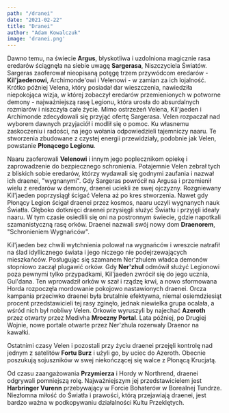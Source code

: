 ```yaml
---
path: "/dranei"
date: "2021-02-22"
title: "Dranei"
author: "Adam Kowalczuk"
image: 'dranei.png'
---
```

Dawno temu, na świecie **Argus**, błyskotliwa i uzdolniona magicznie rasa eredarów ściągnęła na siebie uwagę **Sargerasa**, Niszczyciela Światów. Sargeras zaoferował nieopisaną potęgę trzem przywódcom eredarów - **Kil'jaedenowi**, Archimonde'owi i Velenowi - w zamian za ich lojalność. Krótko później Velena, który posiadał dar wieszczenia, nawiedziła niepokojąca wizja, w której zobaczył eredarów przemienionych w potworne demony - najważniejszą rasę Legionu, która urosła do absurdalnych rozmiarów i niszczyła całe życie. Mimo ostrzeżeń Velena, Kil'jaeden i Archimonde zdecydowali się przyjąć ofertę Sargerasa. Velen rozpaczał nad wyborem dawnych przyjaciół i modlił się o pomoc. Ku własnemu zaskoczeniu i radości, na jego wołania odpowiedzieli tajemniczy naaru. Te stworzenia zbudowane z czystej energii przewidziały, podobnie jak Velen, powstanie **Płonącego Legionu**.

Naaru zaoferowali **Velenowi** i innym jego poplecznikom opiekę i zaprowadzenie do bezpiecznego schronienia. Potajemnie Velen zebrał tych z bliskich sobie eredarów, którzy wydawali się godnymi zaufania i nazwał ich draenei, "wygnanymi". Gdy Sargeras powrócił na Argusa i przemienił wielu z eredarów w demony, draenei uciekli ze swej ojczyzny. Rozgniewany Kil'jaeden poprzysiągł ścigać Velena aż po kres stworzenia. Nawet gdy Płonący Legion ścigał draenei przez kosmos, naaru uczyli wygnanych nauk Światła. Głęboko dotknięci draenei przysięgli służyć Światłu i przyjęli ideały naaru. W tym czasie osiedlili się oni na postronnym świecie, gdzie napotkali szamanistyczną rasę orków. Draenei nazwali swój nowy dom **Draenorem**, "Schronieniem Wygnańców".

Kil'jaeden bez chwili wytchnienia polował na wygnańców i wreszcie natrafił na ślad idyllicznego świata i jego niczego nie podejrzewających mieszkańców. Posługując się szamanem Ner'zhulem władca demonów stopniowo zaczął plugawić orków. Gdy **Ner'zhul** odmówił służyć Legionowi poza pewnymi tylko przypadkami, Kil'jaeden zwrócił się do jego ucznia, Gul'dana. Ten wprowadził orków w szał i rządzę krwi, a nowo sformowana Horda rozpoczęła mordowanie pokojowo nastawionych draenei. Orcza kampania przeciwko draenei była brutalnie efektywna, niemal osiemdziesiąt procent przedstawicieli tej rasy zginęło, jednak niewielka grupa ocalała, a wśród nich był nobliwy Velen. Orkowie wyruszyli by najechać **Azeroth** przez otwarty przez Medivha **Mroczny Portal**. Lata później, po Drugiej Wojnie, nowe portale otwarte przez Ner'zhula rozerwały Draenor na kawałki.

Ostatnimi czasy Velen i pozostali przy życiu draenei przejęli kontrolę nad jednym z satelitów **Fortu Burz** i użyli go, by uciec do Azeroth. Obecnie poszukują sojuszników w swej niekończącej się walce z Płonącą Krucjatą.

Od czasu zaangażowania **Przymierza** i Hordy w Northrend, draenei odgrywali pomniejszą rolę. Najważniejszym jej przedstawicielem jest **Harbringer Vurenn** przebywający w Forcie Bohaterów w Borealnej Tundrze. Niezłomna miłość do Światła i prawości, którą przejawiają draenei, jest bardzo ważna w podkopywaniu działalności Kultu Przeklętych.


